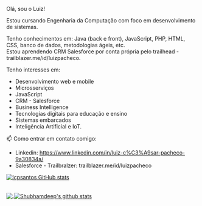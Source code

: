 Olá, sou o Luiz!

Estou cursando Engenharia da Computação com foco em desenvolvimento de sistemas.

Tenho conhecimentos em: Java (back e front), JavaScript, PHP, HTML, CSS, banco de dados, metodologias ágeis, etc.<br>
Estou aprendendo CRM Salesforce por conta própria pelo trailhead - trailblazer.me/id/luizpacheco.

Tenho interesses em:
- Desenvolvimento web e mobile
- Microsserviços
- JavaScript
- CRM - Salesforce
- Business Intelligence
- Tecnologias digitais para educação e ensino
- Sistemas embarcados
- Inteligência Artificial e IoT. 

📫 Como entrar em contato comigo: 
 - Linkedin: https://www.linkedin.com/in/luiz-c%C3%A9sar-pacheco-9a30834a/
 - Salesforce - Trailbralzer: trailblazer.me/id/luizpacheco

[![lcpsantos GitHub stats](https://github-readme-stats.vercel.app/api?username=lcpsantos)](https://github.com/lcpsantos/github-readme-stats)

<br>
<a href="https://github.com/lcpsantos">
  <img align="center" src="https://github-readme-stats.vercel.app/api/top-langs/?username=lcpsantos&theme=dark&hide_langs_below=1" />
</a>

<a href="https://github.com/lcpsantos">
 <img align="center" src="https://github-readme-stats.vercel.app/api?username=lcpsantos&show_icons=true&theme=dark&line_height=27" alt="Shubhamdeep's github stats"/>
</a>

<!-- **lcpsantos/lcpsantos** is a ✨ _special_ ✨ repository because its `README.md` (this file) appears on your GitHub profile. -->
